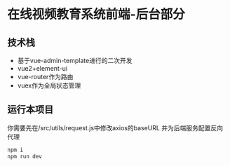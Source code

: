 # 在线视频教育系统前端-后台部分
## 技术栈
- 基于vue-admin-template进行的二次开发
- vue2+element-ui
- vue-router作为路由
- vuex作为全局状态管理


## 运行本项目

你需要先在/src/utils/request.js中修改axios的baseURL
并为后端服务配置反向代理

```bash
npm i
npm run dev
```